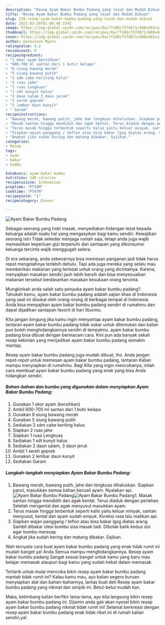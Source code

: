 ```yaml
---
description: "Resep Ayam Bakar Bumbu Padang yang lezat dan Mudah Dibuat"
title: "Resep Ayam Bakar Bumbu Padang yang lezat dan Mudah Dibuat"
slug: 258-resep-ayam-bakar-bumbu-padang-yang-lezat-dan-mudah-dibuat
date: 2021-03-20T01:06:48.534Z
image: https://img-global.cpcdn.com/recipes/0ac7f108cf37d871/680x482cq70/ayam-bakar-bumbu-padang-foto-resep-utama.jpg
thumbnail: https://img-global.cpcdn.com/recipes/0ac7f108cf37d871/680x482cq70/ayam-bakar-bumbu-padang-foto-resep-utama.jpg
cover: https://img-global.cpcdn.com/recipes/0ac7f108cf37d871/680x482cq70/ayam-bakar-bumbu-padang-foto-resep-utama.jpg
author: Genevieve Myers
ratingvalue: 4.2
reviewcount: 9
recipeingredient:
- "1 ekor ayam bersihkan"
- "600-700 ml santan dari 1 butir kelapa"
- "6 siung bawang merah"
- "5 siung bawang putih"
- "2 sdm cabe keriting halus"
- "2 ruas jahe"
- "1 ruas Lengkuas"
- "1 sdt kunyit halus"
- "2 daun salam 3 daun jeruk"
- "1 sereh geprek"
- "2 lembar daun kunyit"
- " Garam"
recipeinstructions:
- "Bawang merah, bawang putih, jahe dan lengkuas dihaluskan. Siapkan panci, masukkan semua bahan kecuali ayam. Nyalakan api."
- "Masak santan hingga mendidih dan agak kental. Terus diaduk dengan perlahan. Setelah mengental dan agak menyusut masukkan ayam."
- "Terus masak hingga terbentuk seperti kalio yaitu keluar minyak, santan menyusut, kental dan ayam sudah empuk. Koreksi rasa lalu matikan api."
- "Siapkan wajan panggang / teflon atau bisa bakar lgsg diatas arang. Sambil dibakar olesi bumbu sisa masak tadi. Dibolak balik kedua sisi agar bumbu meresap"
- "Angkat jika sudah kering dan matang dibakar. Sajikan."
categories:
- Resep
tags:
- ayam
- bakar
- bumbu

katakunci: ayam bakar bumbu 
nutrition: 138 calories
recipecuisine: Indonesian
preptime: "PT19M"
cooktime: "PT47M"
recipeyield: "1"
recipecategory: Dinner

---
```



![Ayam Bakar Bumbu Padang](https://img-global.cpcdn.com/recipes/0ac7f108cf37d871/680x482cq70/ayam-bakar-bumbu-padang-foto-resep-utama.jpg)

Sebagai seorang yang hobi masak, menyediakan hidangan lezat kepada keluarga adalah suatu hal yang mengasyikan bagi kamu sendiri. Kewajiban seorang istri Tidak sekedar menjaga rumah saja, tetapi anda juga wajib memastikan keperluan gizi terpenuhi dan santapan yang dikonsumsi keluarga tercinta wajib menggugah selera.

Di era  sekarang, anda sebenarnya bisa memesan panganan jadi tidak harus repot mengolahnya terlebih dahulu. Tapi ada juga mereka yang selalu mau memberikan makanan yang terlezat untuk orang yang dicintainya. Karena, menyajikan masakan sendiri jauh lebih bersih dan bisa menyesuaikan makanan tersebut berdasarkan masakan kesukaan orang tercinta. 



Mungkinkah anda salah satu penyuka ayam bakar bumbu padang?. Tahukah kamu, ayam bakar bumbu padang adalah sajian khas di Indonesia yang saat ini disukai oleh orang-orang di berbagai tempat di Indonesia. Anda bisa menyajikan ayam bakar bumbu padang sendiri di rumahmu dan dapat dijadikan santapan favorit di hari liburmu.

Kita jangan bingung jika kamu ingin menyantap ayam bakar bumbu padang, lantaran ayam bakar bumbu padang tidak sukar untuk ditemukan dan kalian pun boleh menghidangkannya sendiri di tempatmu. ayam bakar bumbu padang bisa dibuat dengan bermacam cara. Kini pun ada banyak sekali resep kekinian yang menjadikan ayam bakar bumbu padang semakin mantap.

Resep ayam bakar bumbu padang juga mudah dibuat, lho. Anda jangan repot-repot untuk memesan ayam bakar bumbu padang, lantaran Kalian mampu menyiapkan di rumahmu. Bagi Kita yang ingin mencobanya, inilah cara membuat ayam bakar bumbu padang yang enak yang bisa Anda hidangkan sendiri.

<!--inarticleads1-->

##### Bahan-bahan dan bumbu yang digunakan dalam menyiapkan Ayam Bakar Bumbu Padang:

1. Gunakan 1 ekor ayam (bersihkan)
1. Ambil 600-700 ml santan dari 1 butir kelapa
1. Gunakan 6 siung bawang merah
1. Gunakan 5 siung bawang putih
1. Sediakan 2 sdm cabe keriting halus
1. Siapkan 2 ruas jahe
1. Siapkan 1 ruas Lengkuas
1. Sediakan 1 sdt kunyit halus
1. Sediakan 2 daun salam, 3 daun jeruk
1. Ambil 1 sereh geprek
1. Gunakan 2 lembar daun kunyit
1. Sediakan  Garam




<!--inarticleads2-->

##### Langkah-langkah menyiapkan Ayam Bakar Bumbu Padang:

1. Bawang merah, bawang putih, jahe dan lengkuas dihaluskan. Siapkan panci, masukkan semua bahan kecuali ayam. Nyalakan api.
<img src="https://img-global.cpcdn.com/steps/62fc766a1d4a7fdd/160x128cq70/ayam-bakar-bumbu-padang-langkah-memasak-1-foto.jpg" alt="Ayam Bakar Bumbu Padang"><img src="https://img-global.cpcdn.com/steps/4671b48c9e77533a/160x128cq70/ayam-bakar-bumbu-padang-langkah-memasak-1-foto.jpg" alt="Ayam Bakar Bumbu Padang">1. Masak santan hingga mendidih dan agak kental. Terus diaduk dengan perlahan. Setelah mengental dan agak menyusut masukkan ayam.
1. Terus masak hingga terbentuk seperti kalio yaitu keluar minyak, santan menyusut, kental dan ayam sudah empuk. Koreksi rasa lalu matikan api.
1. Siapkan wajan panggang / teflon atau bisa bakar lgsg diatas arang. Sambil dibakar olesi bumbu sisa masak tadi. Dibolak balik kedua sisi agar bumbu meresap
1. Angkat jika sudah kering dan matang dibakar. Sajikan.




Wah ternyata cara buat ayam bakar bumbu padang yang enak tidak rumit ini mudah banget ya! Anda Semua mampu menghidangkannya. Resep ayam bakar bumbu padang Sangat sesuai banget untuk kamu yang baru mau belajar memasak ataupun bagi kamu yang sudah hebat dalam memasak.

Tertarik untuk mulai mencoba bikin resep ayam bakar bumbu padang mantab tidak rumit ini? Kalau kamu mau, ayo kalian segera buruan menyiapkan alat dan bahan-bahannya, lantas buat deh Resep ayam bakar bumbu padang yang nikmat dan simple ini. Betul-betul mudah kan. 

Maka, ketimbang kalian berfikir lama-lama, ayo kita langsung bikin resep ayam bakar bumbu padang ini. Dijamin anda gak akan nyesel bikin resep ayam bakar bumbu padang nikmat tidak rumit ini! Selamat berkreasi dengan resep ayam bakar bumbu padang enak tidak ribet ini di rumah kalian sendiri,ya!.

